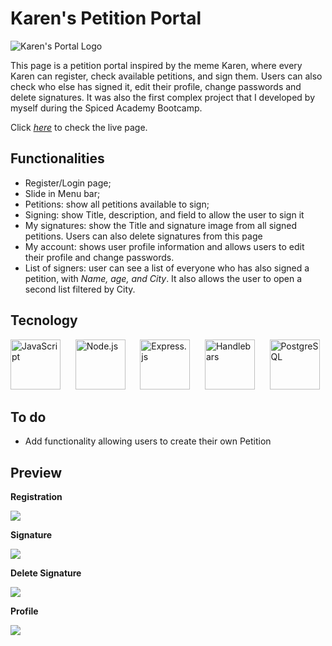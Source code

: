 # Karen's Petition Portal
![Karen's Portal Logo](https://auspic.s3.eu-central-1.amazonaws.com/7sI1K2aHlgCjKk91XqVV.jpeg) 

This page is a petition portal inspired by the meme Karen, where every Karen can register, check available petitions, and sign them. Users can also check who else has signed it, edit their profile, change passwords and delete signatures.
It was also the first complex project that I developed by myself during the Spiced Academy Bootcamp.

Click *[here](https://karenspetitionportal.herokuapp.com/)* to check the live page.

## Functionalities

- Register/Login page;
- Slide in Menu bar;
- Petitions: show all petitions available to sign;
- Signing: show Title, description, and field to allow the user to sign it 
- My signatures: show the Title and signature image from all signed petitions. Users can also delete signatures from this page
- My account: shows user profile information and allows users to edit their profile and change passwords.
- List of signers: user can see a list of everyone who has also signed a petition, with *Name, age, and City*. It also allows the user to open a second list filtered by City.

## Tecnology

<img alt="JavaScript" src="https://simpleicons.org/icons/javascript.svg" width=80 heigth=80> &nbsp;&nbsp;&nbsp;&nbsp; <img alt="Node.js" src="https://simpleicons.org/icons/nodedotjs.svg" width=80 heigth=80> &nbsp;&nbsp;&nbsp;&nbsp; <img alt="Express.js" src="https://simpleicons.org/icons/express.svg" width=80 heigth=80> &nbsp;&nbsp;&nbsp;&nbsp; <img alt="Handlebars" src="https://simpleicons.org/icons/handlebarsdotjs.svg" width=80 heigth=80> &nbsp;&nbsp;&nbsp;&nbsp; <img alt="PostgreSQL" src="https://simpleicons.org/icons/postgresql.svg" width=80 heigth=80>

## To do

- Add functionality allowing users to create their own Petition

## Preview

**Registration**

<img src="/public/Karens_Register.gif">

**Signature**

<img src="/public/Karens_signature.gif">

**Delete Signature**

<img src="public/Karens_delete.gif">

**Profile**

<img src="/public/Karens_edit_profile.gif">




   





